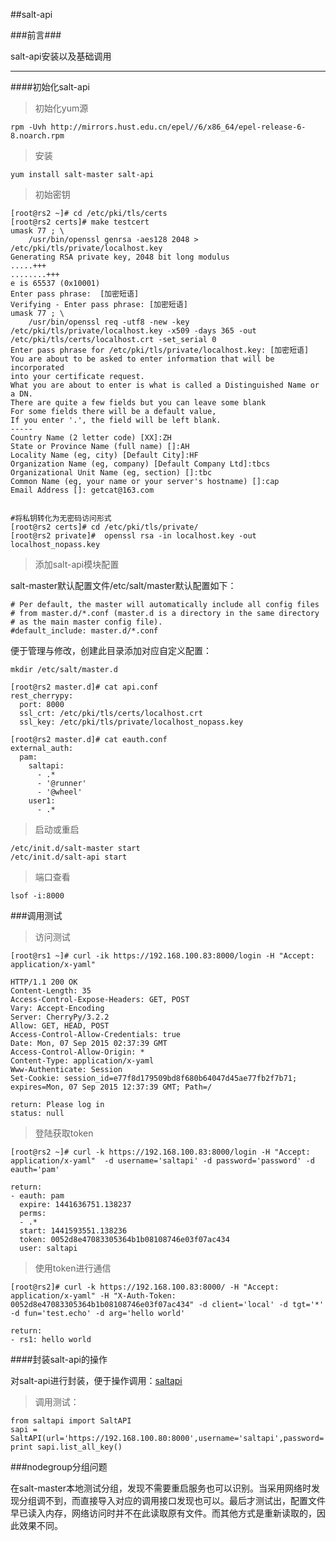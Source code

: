 ##salt-api

###前言###

salt-api安装以及基础调用

***
####初始化salt-api

>初始化yum源

	rpm -Uvh http://mirrors.hust.edu.cn/epel//6/x86_64/epel-release-6-8.noarch.rpm

>安装

	yum install salt-master salt-api

>初始密钥

	[root@rs2 ~]# cd /etc/pki/tls/certs
	[root@rs2 certs]# make testcert
	umask 77 ; \
		/usr/bin/openssl genrsa -aes128 2048 > /etc/pki/tls/private/localhost.key
	Generating RSA private key, 2048 bit long modulus
	.....+++
	........+++
	e is 65537 (0x10001)
	Enter pass phrase:  [加密短语]
	Verifying - Enter pass phrase: [加密短语]
	umask 77 ; \
		/usr/bin/openssl req -utf8 -new -key /etc/pki/tls/private/localhost.key -x509 -days 365 -out /etc/pki/tls/certs/localhost.crt -set_serial 0
	Enter pass phrase for /etc/pki/tls/private/localhost.key: [加密短语]
	You are about to be asked to enter information that will be incorporated
	into your certificate request.
	What you are about to enter is what is called a Distinguished Name or a DN.
	There are quite a few fields but you can leave some blank
	For some fields there will be a default value,
	If you enter '.', the field will be left blank.
	-----
	Country Name (2 letter code) [XX]:ZH
	State or Province Name (full name) []:AH
	Locality Name (eg, city) [Default City]:HF
	Organization Name (eg, company) [Default Company Ltd]:tbcs
	Organizational Unit Name (eg, section) []:tbc
	Common Name (eg, your name or your server's hostname) []:cap
	Email Address []: getcat@163.com


	#将私钥转化为无密码访问形式
	[root@rs2 certs]# cd /etc/pki/tls/private/
	[root@rs2 private]#  openssl rsa -in localhost.key -out localhost_nopass.key


>添加salt-api模块配置
	
salt-master默认配置文件/etc/salt/master默认配置如下：

	# Per default, the master will automatically include all config files
	# from master.d/*.conf (master.d is a directory in the same directory
	# as the main master config file).
	#default_include: master.d/*.conf

便于管理与修改，创建此目录添加对应自定义配置：
	
	mkdir /etc/salt/master.d
	
	[root@rs2 master.d]# cat api.conf 
	rest_cherrypy:
	  port: 8000
	  ssl_crt: /etc/pki/tls/certs/localhost.crt
	  ssl_key: /etc/pki/tls/private/localhost_nopass.key

	[root@rs2 master.d]# cat eauth.conf 
	external_auth:
	  pam:
	    saltapi:
	      - .*
	      - '@runner'
	      - '@wheel'
	    user1:
		  - .*

>启动或重启

	/etc/init.d/salt-master start
	/etc/init.d/salt-api start

>端口查看

	lsof -i:8000


###调用测试

>访问测试
	
	[root@rs1 ~]# curl -ik https://192.168.100.83:8000/login -H "Accept: application/x-yaml"  

	HTTP/1.1 200 OK
	Content-Length: 35
	Access-Control-Expose-Headers: GET, POST
	Vary: Accept-Encoding
	Server: CherryPy/3.2.2
	Allow: GET, HEAD, POST
	Access-Control-Allow-Credentials: true
	Date: Mon, 07 Sep 2015 02:37:39 GMT
	Access-Control-Allow-Origin: *
	Content-Type: application/x-yaml
	Www-Authenticate: Session
	Set-Cookie: session_id=e77f8d179509bd8f680b64047d45ae77fb2f7b71; expires=Mon, 07 Sep 2015 12:37:39 GMT; Path=/
	
	return: Please log in
	status: null

>登陆获取token

	[root@rs2 ~]# curl -k https://192.168.100.83:8000/login -H "Accept: application/x-yaml"  -d username='saltapi' -d password='password' -d eauth='pam'
	
	return:
	- eauth: pam
	  expire: 1441636751.138237
	  perms:
	  - .*
	  start: 1441593551.138236
	  token: 0052d8e47083305364b1b08108746e03f07ac434
	  user: saltapi

>使用token进行通信

	[root@rs2]# curl -k https://192.168.100.83:8000/ -H "Accept: application/x-yaml" -H "X-Auth-Token: 0052d8e47083305364b1b08108746e03f07ac434" -d client='local' -d tgt='*' -d fun='test.echo' -d arg='hello world'

	return:
	- rs1: hello world


####封装salt-api的操作

对salt-api进行封装，便于操作调用：[saltapi](./saltapi.py)

>调用测试：

	from saltapi import SaltAPI
	sapi = SaltAPI(url='https://192.168.100.80:8000',username='saltapi',password='password')
	print sapi.list_all_key()


###nodegroup分组问题

在salt-master本地测试分组，发现不需要重启服务也可以识别。当采用网络时发现分组调不到，而直接导入对应的调用接口发现也可以。最后才测试出，配置文件早已读入内存，网络访问时并不在此读取原有文件。而其他方式是重新读取的，因此效果不同。	
